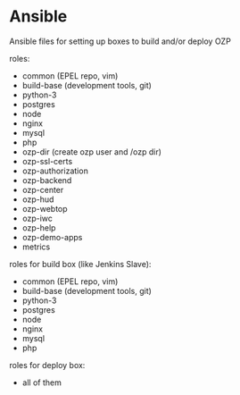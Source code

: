 Ansible
=====================

Ansible files for setting up boxes to build and/or deploy OZP

roles:
* common (EPEL repo, vim)
* build-base (development tools, git)
* python-3
* postgres
* node
* nginx
* mysql
* php
* ozp-dir (create ozp user and /ozp dir)
* ozp-ssl-certs
* ozp-authorization
* ozp-backend
* ozp-center
* ozp-hud
* ozp-webtop
* ozp-iwc
* ozp-help
* ozp-demo-apps
* metrics

roles for build box (like Jenkins Slave):
* common (EPEL repo, vim)
* build-base (development tools, git)
* python-3
* postgres
* node
* nginx
* mysql
* php

roles for deploy box:
* all of them


